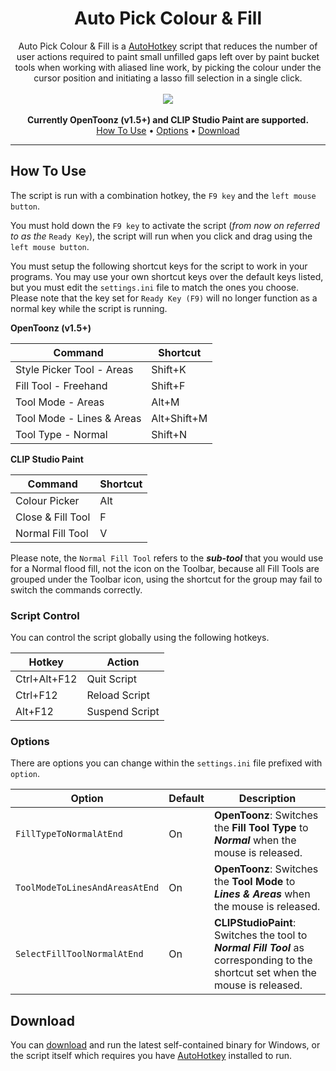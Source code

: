 <div align="center">
<h1>Auto Pick Colour & Fill</h1>
Auto Pick Colour & Fill is a <a href="https://www.autohotkey.com/">AutoHotkey</a> script that reduces the number of user actions required to paint small unfilled gaps left over by paint bucket tools when working with aliased line work, by picking the colour under the cursor position and initiating a lasso fill selection in a single click.
<br><br>
<img src="https://user-images.githubusercontent.com/55353161/113505841-33d1e400-9539-11eb-9cc5-f84753b405cf.gif"/>
<br><br>
<b>Currently OpenToonz (v1.5+) and CLIP Studio Paint are supported.</b>
<br>
<a href="#how-to-use">How To Use</a> • <a href="#options">Options</a> • <a href="#download">Download</a>
<br>
</div>

***

## How To Use
The script is run with a combination hotkey, the `F9 key` and the `left mouse button`.

You must hold down the `F9 key` to activate the script (_from now on referred to as the_ `Ready Key`), the script will run when you click and drag using the `left mouse button`.

You must setup the following shortcut keys for the script to work in your programs. You may use your own shortcut keys over the default keys listed, but you must edit the `settings.ini` file to match the ones you choose. Please note that the key set for `Ready Key (F9)` will no longer function as a normal key while the script is running.

**OpenToonz (v1.5+)**

| Command       | Shortcut    |
| ----------------- | ------------------- |
| Style Picker Tool - Areas | Shift+K     |
| Fill Tool - Freehand      | Shift+F     |
| Tool Mode - Areas         | Alt+M       |
| Tool Mode - Lines & Areas | Alt+Shift+M |
| Tool Type - Normal        | Shift+N     |

**CLIP Studio Paint**

| Command      | Shortcut |
| ----------------- | ---------------- |
| Colour Picker     | Alt              |
| Close & Fill Tool | F                |
| Normal Fill Tool  | V                |

Please note, the `Normal Fill Tool` refers to the _**sub-tool**_ that you would use for a Normal flood fill, not the icon on the Toolbar, because all Fill Tools are grouped under the Toolbar icon, using the shortcut for the group may fail to switch the commands correctly.

### Script Control
You can control the script globally using the following hotkeys.

| Hotkey | Action |
| --- | --- |
| Ctrl+Alt+F12 | Quit Script |
| Ctrl+F12 | Reload Script |
| Alt+F12 | Suspend Script |

### Options
There are options you can change within the `settings.ini` file prefixed with `option`.

| Option | Default | Description |
| ------ | ------- | ----------- |
| `FillTypeToNormalAtEnd` | On | **OpenToonz**: Switches the **Fill Tool Type** to _**Normal**_ when the mouse is released. |
| `ToolModeToLinesAndAreasAtEnd` | On | **OpenToonz**: Switches the **Tool Mode** to _**Lines & Areas**_ when the mouse is released.
| `SelectFillToolNormalAtEnd` | On | **CLIPStudioPaint**: Switches the tool to _**Normal Fill Tool**_ as corresponding to the shortcut set when the mouse is released.

## Download
You can [download](https://github.com/KaseyFarron/PickColourAndFill/releases) and run the latest self-contained binary for Windows, or the script itself which requires you have [AutoHotkey](https://www.autohotkey.com/) installed to run.
